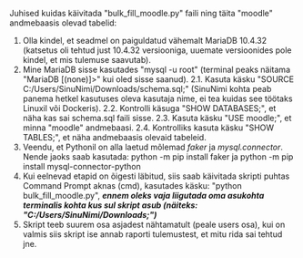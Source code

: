 Juhised kuidas käivitada "bulk_fill_moodle.py" faili ning täita "moodle" andmebaasis olevad tabelid:

1. Olla kindel, et seadmel on paiguldatud vähemalt MariaDB 10.4.32 (katsetus oli tehtud just 10.4.32 versiooniga, uuemate versioonides pole kindel, et mis tulemuse saavutab).
2. Mine MariaDB sisse kasutades "mysql -u root" (terminal peaks näitama "MariaDB [(none)]>" kui oled sisse saanud).
    2.1. Kasuta käsku "SOURCE C:/Users/SinuNimi/Downloads/schema.sql;" (SinuNimi kohta peab panema hetkel kasutuses oleva kasutaja nime, ei tea kuidas see töötaks Linuxil või Dockeris).
    2.2. Kontrolli käsuga "SHOW DATABASES;", et näha kas sai schema.sql faili sisse.
    2.3. Kasuta käsku "USE moodle;", et minna "moodle" andmebaasi.
    2.4. Kontrolliks kasuta käsku "SHOW TABLES;", et näha andmebaasis olevaid tabeleid.
3. Veendu, et Pythonil on alla laetud mõlemad _faker_ ja _mysql.connector_. Nende jaoks saab kasutada: python -m pip install faker ja python -m pip install mysql-connector-python
4. Kui eelnevad etapid on õigesti läbitud, siis saab käivitada skripti puhtas Command Prompt aknas (cmd), kasutades käsku: "python bulk_fill_moodle.py", **_ennem oleks vaja liigutada oma asukohta terminalis kohta kus sul skript asub (näiteks: "C:/Users/SinuNimi/Downloads;")_**
5. Skript teeb suurem osa asjadest nähtamatult (peale users osa), kui on valmis siis skript ise annab raporti tulemustest, et mitu rida sai tehtud jne.
